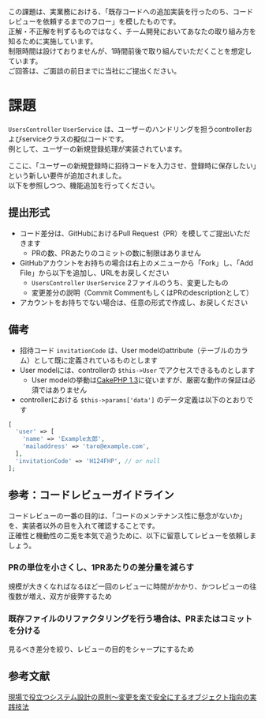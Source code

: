 この課題は、実業務における、「既存コードへの追加実装を行ったのち、コードレビューを依頼するまでのフロー」を模したものです。  
正解・不正解を判ずるものではなく、チーム開発においてあなたの取り組み方を知るために実施しています。  
制限時間は設けておりませんが、1時間前後で取り組んでいただくことを想定しています。  
ご回答は、ご面談の前日までに当社にご提出ください。

# 課題
`UsersController` `UserService` は、ユーザーのハンドリングを担うcontrollerおよびserviceクラスの擬似コードです。  
例として、ユーザーの新規登録処理が実装されています。

ここに、「ユーザーの新規登録時に招待コードを入力させ、登録時に保存したい」という新しい要件が追加されました。  
以下を参照しつつ、機能追加を行ってください。

## 提出形式
- コード差分は、GitHubにおけるPull Request（PR）を模してご提出いただきます
  - PRの数、PRあたりのコミットの数に制限はありません
- GitHubアカウントをお持ちの場合は右上のメニューから「Fork」し、「Add File」から以下を追加し、URLをお戻しください
  - `UsersController` `UserService` 2ファイルのうち、変更したもの
  - 変更差分の説明（Commit CommentもしくはPRのdescriptionとして）
- アカウントをお持ちでない場合は、任意の形式で作成し、お戻しください

## 備考
- 招待コード `invitationCode` は、User modelのattribute（テーブルのカラム）として既に定義されているものとします
- User modelには、controllerの `$this->User` でアクセスできるものとします
  - User modelの挙動は[CakePHP 1.3](https://book.cakephp.org/1.3/ja/The-Manual/Developing-with-CakePHP/Models.html)に従いますが、厳密な動作の保証は必須ではありません
- controllerにおける `$this->params['data']` のデータ定義は以下のとおりです

```php
[
  'user' => [
    'name' => 'Example太郎',
    'mailaddress' => 'taro@example.com',
  ],
  'invitationCode' => 'H124FHP', // or null
];
```

## 参考：コードレビューガイドライン
コードレビューの一番の目的は、「コードのメンテナンス性に懸念がないか」を、実装者以外の目を入れて確認することです。  
正確性と機動性の二兎を本気で追うために、以下に留意してレビューを依頼しましょう。

### PRの単位を小さくし、1PRあたりの差分量を減らす
規模が大きくなればなるほど一回のレビューに時間がかかり、かつレビューの往復数が増え、双方が疲弊するため

### 既存ファイルのリファクタリングを行う場合は、PRまたはコミットを分ける
見るべき差分を絞り、レビューの目的をシャープにするため

## 参考文献
[現場で役立つシステム設計の原則〜変更を楽で安全にするオブジェクト指向の実践技法](https://gihyo.jp/book/2017/978-4-7741-9087-7)